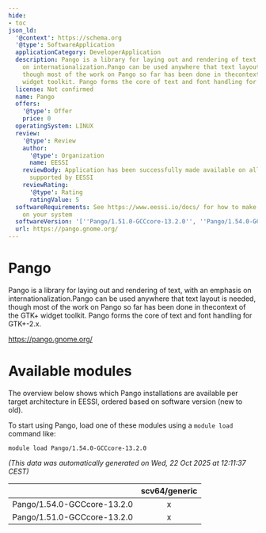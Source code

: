 ```yaml
---
hide:
- toc
json_ld:
  '@context': https://schema.org
  '@type': SoftwareApplication
  applicationCategory: DeveloperApplication
  description: Pango is a library for laying out and rendering of text, with an emphasis
    on internationalization.Pango can be used anywhere that text layout is needed,
    though most of the work on Pango so far has been done in thecontext of the GTK+
    widget toolkit. Pango forms the core of text and font handling for GTK+-2.x.
  license: Not confirmed
  name: Pango
  offers:
    '@type': Offer
    price: 0
  operatingSystem: LINUX
  review:
    '@type': Review
    author:
      '@type': Organization
      name: EESSI
    reviewBody: Application has been successfully made available on all architectures
      supported by EESSI
    reviewRating:
      '@type': Rating
      ratingValue: 5
  softwareRequirements: See https://www.eessi.io/docs/ for how to make EESSI available
    on your system
  softwareVersion: '[''Pango/1.51.0-GCCcore-13.2.0'', ''Pango/1.54.0-GCCcore-13.2.0'']'
  url: https://pango.gnome.org/
---
```


Pango
=====


Pango is a library for laying out and rendering of text, with an emphasis on internationalization.Pango can be used anywhere that text layout is needed, though most of the work on Pango so far has been done in thecontext of the GTK+ widget toolkit. Pango forms the core of text and font handling for GTK+-2.x.

https://pango.gnome.org/
# Available modules


The overview below shows which Pango installations are available per target architecture in EESSI, ordered based on software version (new to old).

To start using Pango, load one of these modules using a `module load` command like:

```shell
module load Pango/1.54.0-GCCcore-13.2.0
```

*(This data was automatically generated on Wed, 22 Oct 2025 at 12:11:37 CEST)*

| |scv64/generic|
| :---: | :---: |
|Pango/1.54.0-GCCcore-13.2.0|x|
|Pango/1.51.0-GCCcore-13.2.0|x|
